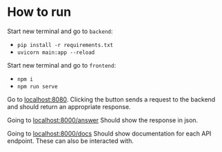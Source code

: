 # How to run
Start new terminal and go to `backend`:
- `pip install -r requirements.txt`
- `uvicorn main:app --reload`

Start new terminal and go to `frontend`:
- `npm i`
- `npm run serve`

Go to [localhost:8080](http://localhost:8080). Clicking the button sends a request to the backend and should return an appropriate response.

Going to [localhost:8000/answer](http://localhost:8000/answer) Should show the response in json.

Going to [localhost:8000/docs](http://localhost:8000/docs) Should show documentation for each API endpoint. These can also be interacted with.